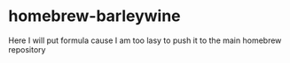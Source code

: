 # homebrew-barleywine
Here I will put formula cause I am too lasy to push it to the main homebrew repository
